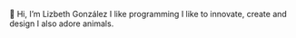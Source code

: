   👋 Hi, I’m Lizbeth González
  I like programming
  I like to innovate, create and design
  I also adore animals.

<!---
Lizzi3G/Lizzi3G is a ✨ special ✨ repository because its `README.md` (this file) appears on your GitHub profile.
You can click the Preview link to take a look at your changes.
--->
